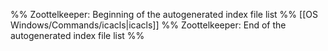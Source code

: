 %% Zoottelkeeper: Beginning of the autogenerated index file list  %%
 [[OS Windows/Commands/icacls|icacls]]
%% Zoottelkeeper: End of the autogenerated index file list  %%
